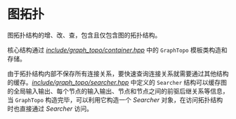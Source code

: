 ﻿# 图拓扑

图拓扑结构的增、改、查，包含且仅包含图的拓扑结构。

核心结构通过 [*include/graph_topo/container.hpp*](include/graph_topo/container.hpp) 中的 `GraphTopo` 模板类构造和存储。

由于拓扑结构内部不保存所有连接关系，要快速查询连接关系就需要通过其他结构的缓存。[*include/graph_topo/searcher.hpp*](include/graph_topo/searcher.hpp) 中定义的 `Searcher` 结构可以缓存图的全局输入输出、每个节点的输入输出、节点和节点之间的前驱后继关系等信息，当 `GraphTopo` 构造完毕，可以利用它构造一个 *Searcher* 对象，在访问拓扑结构时也直接通过 *Searcher* 访问。
